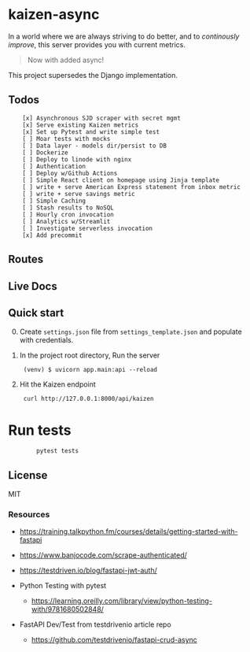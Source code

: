 # kaizen-async

In a world where we are always striving to do better, and to *continously improve*, this server provides you with current metrics.

> Now with added async!

This project supersedes the Django implementation.

## Todos

```
    [x] Asynchronous SJD scraper with secret mgmt
    [x] Serve existing Kaizen metrics
    [x] Set up Pytest and write simple test
    [ ] Moar tests with mocks
    [ ] Data layer - models dir/persist to DB
    [ ] Dockerize
    [ ] Deploy to linode with nginx
    [ ] Authentication
    [ ] Deploy w/Github Actions
    [ ] Simple React client on homepage using Jinja template
    [ ] write + serve American Express statement from inbox metric
    [ ] write + serve savings metric
    [ ] Simple Caching
    [ ] Stash results to NoSQL
    [ ] Hourly cron invocation
    [ ] Analytics w/Streamlit
    [ ] Investigate serverless invocation
    [x] Add precommit
```

## Routes

## Live Docs

## Quick start
0. Create `settings.json` file from `settings_template.json` and populate with credentials.

1. In the project root directory, Run the server

        (venv) $ uvicorn app.main:api --reload

2. Hit the Kaizen endpoint

        curl http://127.0.0.1:8000/api/kaizen

# Run tests

```
        pytest tests
```

## License
MIT

### Resources

- https://training.talkpython.fm/courses/details/getting-started-with-fastapi

- https://www.banjocode.com/scrape-authenticated/

- https://testdriven.io/blog/fastapi-jwt-auth/

- Python Testing with pytest
  - https://learning.oreilly.com/library/view/python-testing-with/9781680502848/

- FastAPI Dev/Test from testdrivenio article repo
  - https://github.com/testdrivenio/fastapi-crud-async
